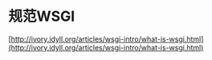 # 规范WSGI

[http://ivory.idyll.org/articles/wsgi-intro/what-is-wsgi.html](http://ivory.idyll.org/articles/wsgi-intro/what-is-wsgi.html)

